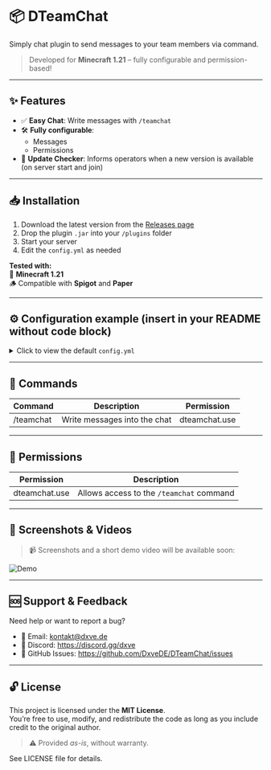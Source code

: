 # 📦 DTeamChat

Simply chat plugin to send messages to your team members via command.

> Developed for **Minecraft 1.21** – fully configurable and permission-based!

---

## ✨ Features

- ✅ **Easy Chat**: Write messages with `/teamchat`
- 🛠️ **Fully configurable**:  
  - Messages
  - Permissions
- 🔄 **Update Checker**: Informs operators when a new version is available (on server start and join)  

---

## 📥 Installation

1. Download the latest version from the [Releases page](https://github.com/DxveDE/DTeamChat/releases)  
2. Drop the plugin `.jar` into your `/plugins` folder  
3. Start your server  
4. Edit the `config.yml` as needed  

**Tested with:**  
🧱 **Minecraft 1.21**  
🪵 Compatible with **Spigot** and **Paper**  

---

## ⚙️ Configuration example (insert in your README without code block)

<details>
  <summary>Click to view the default <code>config.yml</code></summary>

```
#
#  ██████████   ███████████                                      █████████  █████                 █████
# ░░███░░░░███ ░█░░░███░░░█                                     ███░░░░░███░░███                 ░░███
#  ░███   ░░███░   ░███  ░   ██████   ██████   █████████████   ███     ░░░  ░███████    ██████   ███████
#  ░███    ░███    ░███     ███░░███ ░░░░░███ ░░███░░███░░███ ░███          ░███░░███  ░░░░░███ ░░░███░
#  ░███    ░███    ░███    ░███████   ███████  ░███ ░███ ░███ ░███          ░███ ░███   ███████   ░███
#  ░███    ███     ░███    ░███░░░   ███░░███  ░███ ░███ ░███ ░░███     ███ ░███ ░███  ███░░███   ░███ ███
#  ██████████      █████   ░░██████ ░░████████ █████░███ █████ ░░█████████  ████ █████░░████████  ░░█████
# ░░░░░░░░░░      ░░░░░     ░░░░░░   ░░░░░░░░ ░░░░░ ░░░ ░░░░░   ░░░░░░░░░  ░░░░ ░░░░░  ░░░░░░░░    ░░░░░
#

# DTeamChat v1.0.0 by DxveDE
# https://discord.gg/dxve


# The prefix for all messages (can be used with %prefix% in the messages, not for command-only-players)
prefix: "&4DTeamChat &8┃&7"

settings:
    # Checks automatically for updates
    # If an update was found, you get a message on server join (you need operator to get the message)
    update-checker: true

    # Permission to use and see the team chat
    permission: "dteamchat.use"

    # Chat colors in team chat?
    color-codes: true

messages:
    no-permissions: "%prefix% &cYou do not have sufficient permissions for this."
    command-only-players: "This command is only for players."
    teamchat-message: "%prefix% &f%playername%&8: &7&o%message%"
    syntax: "%prefix% &cUsage of command: &7/teamchat <message>"
```
</details>

---

## 🧾 Commands

| Command       | Description                    | Permission       |  
|---------------|--------------------------------|------------------|  
| /teamchat     | Write messages into the chat   | dteamchat.use   |  

---

## 🔐 Permissions

| Permission                  | Description                                      |  
|-----------------------------|------------------------------------------------|  
| dteamchat.use               | Allows access to the `/teamchat` command      |  

---

## 📸 Screenshots & Videos

> 📹 Screenshots and a short demo video will be available soon:  

![Demo](https://cdn.upload-host.de/1/26d08f-2bd602.png)

---

## 🆘 Support & Feedback

Need help or want to report a bug?  

- 📧 Email: kontakt@dxve.de  
- 💬 Discord: https://discord.gg/dxve  
- 🐞 GitHub Issues: https://github.com/DxveDE/DTeamChat/issues  

---

## 🔓 License

This project is licensed under the **MIT License**.  
You’re free to use, modify, and redistribute the code as long as you include credit to the original author.  

> ⚠️ Provided *as-is*, without warranty.  

See LICENSE file for details.  
